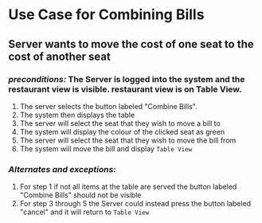 # Use Case for Combining Bills
## Server wants to move the cost of one seat to the cost of another seat
### *preconditions:* The Server is logged into the system and the restaurant view is visible. restaurant view is on Table View.
1. The server selects the button labeled "Combine Bills".
2. The system then displays the table
3. The server will select the seat that they wish to move a bill to
4. The system will display the colour of the clicked seat as green
5. The server will select the seat that they wish to move the bill from
6. The system will move the bill and display `Table View`

### *Alternates and exceptions:*
1. For step 1 if not all items at the table are served the button labeled "Combine Bills" should not be visible
2. For step 3 through 5 the Server could instead press the button labeled "cancel" and it will return to `Table View`